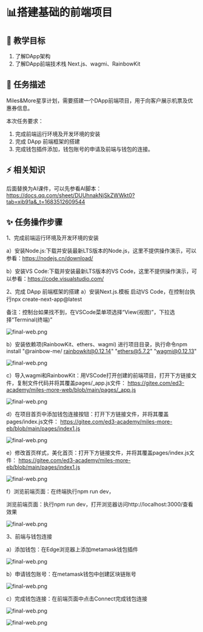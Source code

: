 # 📊搭建基础的前端项目

## **🚧 教学目标**

1. 了解DApp架构
2. 了解DApp前端技术栈 Next.js、wagmi、RainbowKit

## **💚 任务描述**

 Miles&More星享计划，需要搭建一个DApp前端项目，用于向客户展示机票及优惠券信息。

本次任务要求：

1. 完成前端运行环境及开发环境的安装
2. 完成 DApp 前端框架的搭建
3. 完成钱包插件添加，钱包账号的申请及前端与钱包的连接。

## **⚡ 相关知识**

 后面替换为AI课件，可以先参看AI脚本：https://docs.qq.com/sheet/DUUhnakNjSkZWWkt0?tab=xib91a&_t=1683512609544

## **✨ 任务操作步骤**

1、完成前端运行环境及开发环境的安装

a）安装Node.js:下载并安装最新LTS版本的Node.js，这里不提供操作演示，可以参看：https://nodejs.cn/download/

b）安装VS Code:下载并安装最新LTS版本的VS Code，这里不提供操作演示，可以参看：https://code.visualstudio.com/

2、完成 DApp 前端框架的搭建
a）安装Next.js.模板
启动VS Code，在控制台执行npx create-next-app@latest

备注：控制台如果找不到，在VSCode菜单项选择“View(视图)”，下拉选择“Terminal(终端)”

![final-web.png](https://i.postimg.cc/7LLF7bQP/t1-01.png)

b）安装依赖项(RainbowKit、ethers、wagmi)
   进行项目目录，执行命令npm install "@rainbow-me/
   rainbowkit@0.12.14" "ethers@5.7.2" "wagmi@0.12.13"

![final-web.png](https://i.postimg.cc/nzVbqDvM/t1-02.png)

 c）导入wagmi和RainbowKit：用VSCode打开创建的前端项目，打开下方链接文件，复制文件代码并将其覆盖pages/_app.js文件：
 https://gitee.com/ed3-academy/miles-more-web/blob/main/pages/_app.js

![final-web.png](https://i.postimg.cc/pX9MHSKd/t1-03.png)

d）在项目首页中添加钱包连接按钮：打开下方链接文件，并将其覆盖pages/index.js文件：
https://gitee.com/ed3-academy/miles-more-eb/blob/main/pages/index1.js

![final-web.png](https://i.postimg.cc/263CMSwH/t1-04.png)

e）修改首页样式，美化首页：打开下方链接文件，并将其覆盖pages/index.js文件：
https://gitee.com/ed3-academy/miles-more-eb/blob/main/pages/index1.js

![final-web.png](https://i.postimg.cc/WbV1bTb4/t1-05.png)

f）浏览前端页面：在终端执行npm run dev，

浏览前端页面：执行npm run dev，打开浏览器访问http://localhost:3000/查看效果

![final-web.png](https://i.postimg.cc/0NL0zcQP/t1-06.png)

3、前端与钱包连接

a）添加钱包：在Edge浏览器上添加metamask钱包插件

![final-web.png](https://i.postimg.cc/3JMDMCCp/t1-17.png)

b）申请钱包账号：在metamask钱包中创建区块链账号

![final-web.png](https://i.postimg.cc/RZZS2N8K/t1-18.png)

c）完成钱包连接：在前端页面中点击Connect完成钱包连接

![final-web.png](https://i.postimg.cc/SspwFPs3/t1-19.png)

![final-web.png](https://i.postimg.cc/qq6ns1cB/t1-20.png)
